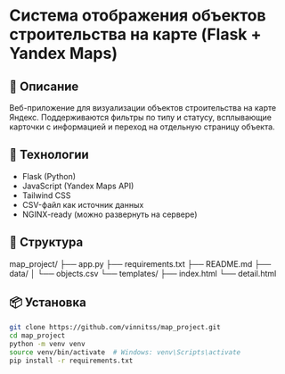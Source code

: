 # Система отображения объектов строительства на карте (Flask + Yandex Maps)

## 📌 Описание

Веб-приложение для визуализации объектов строительства на карте Яндекс. Поддерживаются фильтры по типу и статусу, всплывающие карточки с информацией и переход на отдельную страницу объекта.

## 🚀 Технологии

- Flask (Python)
- JavaScript (Yandex Maps API)
- Tailwind CSS
- CSV-файл как источник данных
- NGINX-ready (можно развернуть на сервере)

## 📁 Структура

map_project/ 
├── app.py 
├── requirements.txt 
├── README.md 
├── data/ 
│   └── objects.csv 
└── templates/ 
    ├── index.html 
    └── detail.html


## 📦 Установка

```bash
git clone https://github.com/vinnitss/map_project.git
cd map_project
python -m venv venv
source venv/bin/activate  # Windows: venv\Scripts\activate
pip install -r requirements.txt
